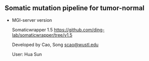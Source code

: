
Somatic mutation pipeline for tumor-normal
-------------------------------------------

* MGI-server version

  Somaticwrapper 1.5
  https://github.com/ding-lab/somaticwrapper/tree/v1.5
  
  Developed by Cao, Song <scao@wustl.edu>
  
  User: Hua Sun
 
  
